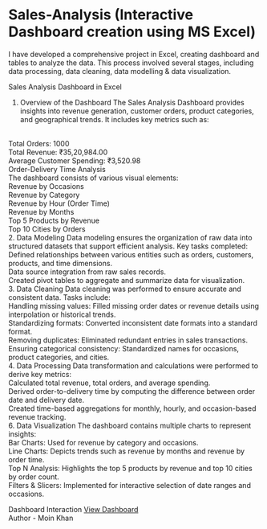 # Sales-Analysis (Interactive Dashboard creation using MS Excel)
I have developed a comprehensive project in Excel, creating dashboard and tables to analyze the data. This process involved several stages, including data processing, data cleaning, data modelling & data visualization.

Sales Analysis Dashboard in Excel
1. Overview of the Dashboard
The Sales Analysis Dashboard provides insights into revenue generation, customer orders, product categories, and geographical trends. It includes key metrics such as:
<br>
Total Orders: 1000
<br>
Total Revenue: ₹35,20,984.00
<br>
Average Customer Spending: ₹3,520.98
<br>
Order-Delivery Time Analysis
<br>
The dashboard consists of various visual elements:
<br>
Revenue by Occasions
<br>
Revenue by Category
<br>
Revenue by Hour (Order Time)
<br>
Revenue by Months
<br>
Top 5 Products by Revenue
<br>
Top 10 Cities by Orders
<br>
2. Data Modeling
Data modeling ensures the organization of raw data into structured datasets that support efficient analysis. Key tasks completed:
<br>
Defined relationships between various entities such as orders, customers, products, and time dimensions.
<br>
Data source integration from raw sales records.
<br>
Created pivot tables to aggregate and summarize data for visualization.
<br>
3. Data Cleaning
Data cleaning was performed to ensure accurate and consistent data. Tasks include:
<br>
Handling missing values: Filled missing order dates or revenue details using interpolation or historical trends.
<br>
Standardizing formats: Converted inconsistent date formats into a standard format.
<br>
Removing duplicates: Eliminated redundant entries in sales transactions.
<br>
Ensuring categorical consistency: Standardized names for occasions, product categories, and cities.
<br>
4. Data Processing
Data transformation and calculations were performed to derive key metrics:
<br>
Calculated total revenue, total orders, and average spending.
<br>
Derived order-to-delivery time by computing the difference between order date and delivery date.
<br>
Created time-based aggregations for monthly, hourly, and occasion-based revenue tracking.
<br>
6. Data Visualization
The dashboard contains multiple charts to represent insights:
<br>
Bar Charts: Used for revenue by category and occasions.
<br>
Line Charts: Depicts trends such as revenue by months and revenue by order time.
<br>
Top N Analysis: Highlights the top 5 products by revenue and top 10 cities by order count.
<br>
Filters & Slicers: Implemented for interactive selection of date ranges and occasions.

Dashboard Interaction <a href="https://github.com/Moinkhan123456/Sales-Analysis/blob/main/Sales%20Analysis%20Dashboard.jpg">View Dashboard</a>
<br>
Author - Moin Khan
